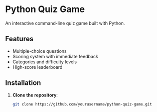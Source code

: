 # Python Quiz Game

An interactive command-line quiz game built with Python.


## Features

- Multiple-choice questions
- Scoring system with immediate feedback
- Categories and difficulty levels
- High-score leaderboard

## Installation

1. **Clone the repository**:

   ```bash
   git clone https://github.com/yourusername/python-quiz-game.git
